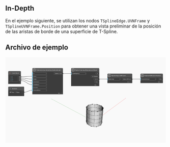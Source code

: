 ## In-Depth
En el ejemplo siguiente, se utilizan los nodos `TSplineEdge.UVNFrame` y `TSplineUVNFrame.Position` para obtener una vista preliminar de la posición de las aristas de borde de una superficie de T-Spline.


## Archivo de ejemplo

![Example](./Autodesk.DesignScript.Geometry.TSpline.TSplineEdge.UVNFrame_img.jpg)
